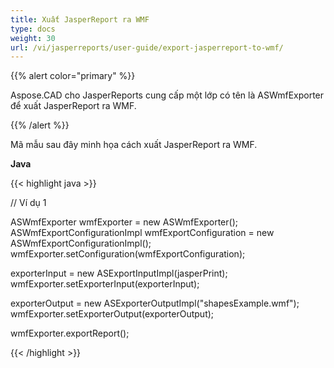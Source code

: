 ```yaml
---
title: Xuất JasperReport ra WMF
type: docs
weight: 30
url: /vi/jasperreports/user-guide/export-jasperreport-to-wmf/
---
```


{{% alert color="primary" %}}

Aspose.CAD cho JasperReports cung cấp một lớp có tên là ASWmfExporter để xuất JasperReport ra WMF.

{{% /alert %}}

Mã mẫu sau đây minh họa cách xuất JasperReport ra WMF.

**Java**

{{< highlight java >}}

// Ví dụ 1

ASWmfExporter wmfExporter = new ASWmfExporter();
ASWmfExportConfigurationImpl wmfExportConfiguration = new ASWmfExportConfigurationImpl();
wmfExporter.setConfiguration(wmfExportConfiguration);

exporterInput = new ASExportInputImpl(jasperPrint);
wmfExporter.setExporterInput(exporterInput);

exporterOutput = new ASExporterOutputImpl("shapesExample.wmf");
wmfExporter.setExporterOutput(exporterOutput);

wmfExporter.exportReport();

{{< /highlight >}}

